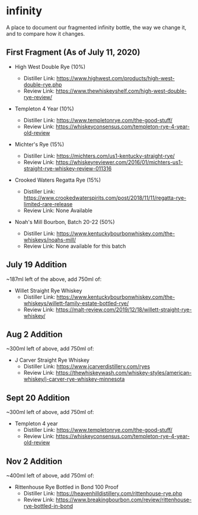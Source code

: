 # infinity

A place to document our fragmented infinity bottle, the way we change it, and to compare how it changes.

## First Fragment (As of July 11, 2020)

* High West Double Rye (10%)
  * Distiller Link: https://www.highwest.com/products/high-west-double-rye.php
  * Review Link: https://www.thewhiskeyshelf.com/high-west-double-rye-review/

* Templeton 4 Year (10%)
  * Distiller Link: https://www.templetonrye.com/the-good-stuff/
  * Review Link: https://whiskeyconsensus.com/templeton-rye-4-year-old-review

* Michter's Rye (15%)
  * Distiller Link: https://michters.com/us1-kentucky-straight-rye/
  * Review Link: https://whiskeyreviewer.com/2016/01/michters-us1-straight-rye-whiskey-review-011316

* Crooked Waters Regatta Rye (15%)
  * Distiller Link: https://www.crookedwaterspirits.com/post/2018/11/11/regatta-rye-limited-rare-release
  * Review Link: None Available

* Noah's Mill Bourbon, Batch 20-22 (50%)
  * Distiller Link: https://www.kentuckybourbonwhiskey.com/the-whiskeys/noahs-mill/
  * Review Link: None available for this batch

## July 19 Addition

~187ml left of the above, add 750ml of:

* Willet Straight Rye Whiskey
  * Distiller Link: https://www.kentuckybourbonwhiskey.com/the-whiskeys/willett-family-estate-bottled-rye/
  * Review Link: https://malt-review.com/2019/12/18/willett-straight-rye-whiskey/


## Aug 2 Addition

~300ml left of above, add 750ml of:

* J Carver Straight Rye Whiskey
  * Distiller Link: https://www.jcarverdistillery.com/ryes
  * Review Link: https://thewhiskeywash.com/whiskey-styles/american-whiskey/j-carver-rye-whiskey-minnesota

## Sept 20 Addition

~300ml left of above, add 750ml of:
* Templeton 4 year
  * Distiller Link: https://www.templetonrye.com/the-good-stuff/
  * Review Link: https://whiskeyconsensus.com/templeton-rye-4-year-old-review

## Nov 2 Addition

~400ml left of above, add 750ml of:
* Rittenhouse Rye Bottled in Bond 100 Proof
  * Distiller Link: https://heavenhilldistillery.com/rittenhouse-rye.php
  * Review Link: https://www.breakingbourbon.com/review/rittenhouse-rye-bottled-in-bond
